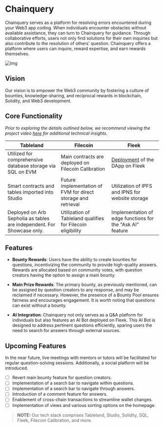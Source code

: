 
# Chainquery

Chainquery serves as a platform for resolving errors encountered during your Web3 app coding. When individuals encounter obstacles without available assistance, they can turn to Chainquery for guidance. Through collaborative efforts, users not only find solutions for their own inquiries but also contribute to the resolution of others' question. Chainquery offers a platform where users can inquire, reward expertise, and earn rewards themselves.

![img](https://cdn.dorahacks.io/static/files/18ec23b1e5da0bd542cfbd1414b985f6.png)

## Vision

Our vision is to empower the Web3 community by fostering a culture of bounties, knowledge-sharing, and reciprocal rewards in blockchain, Solidity, and Web3 development.

## Core Functionality

*Prior to exploring the details outlined below, we recommend viewing the project video [here](https://youtu.be/wj6wcdgZ6bg?si=MHKsqUODFhjl11cW) for additional technical insights.*

| Tableland | Filecoin | Fleek |
|-----------|----------|-------|
| Utilized for comprehensive database storage via SQL on EVM | Main contracts are deployed on Filecoin Calibration | [Deployment](https://chainquery.on-fleek.app/) of the DApp on Fleek |
| Smart contracts and tables imported into Studio | Future implementation of FVM for direct storage and retrieval | Utilization of IPFS and IPNS for website storage |
| Deployed on Arb Sepholia as tables are independent. For Showcase only. | Utilization of Tableland qualifies for Filecoin eligibility | Implementation of edge functions for the "Ask AI" feature |

## Features

- **Bounty Rewards**: Users have the ability to create bounties for questions, incentivizing the community to provide high-quality answers. Rewards are allocated based on community votes, with question creators having the option to assign a main bounty.

- **Main Prize Rewards**: The primary bounty, as previously mentioned, can be assigned by question creators to any response, and may be reclaimed if necessary. However, the presence of a Bounty Pool ensures fairness and encourages engagement. It is worth noting that questions can exist without a bounty.

- **AI Integration**: Chainquery not only serves as a Q&A platform for individuals but also features an AI Bot deployed on Fleek. This AI Bot is designed to address pertinent questions efficiently, sparing users the need to search for answers through external sources.

## Upcoming Features

In the near future, live meetings with mentors or tutors will be facilitated for regular question-solving sessions. Additionally, a social platform will be introduced.

- [ ] Revert main bounty feature for question creators.
- [ ] Implementation of a search bar to navigate within questions.
- [ ] Implementation of a search bar to navigate through answers.
- [ ] Introduction of a comment feature for answers.
- [ ] Enablement of cross-chain transactions to streamline wallet changes.
- [ ] Implementation of views and various sorting options on the homepage.

> **NOTE:** Our tech stack comprises Tableland, Studio, Solidity, SQL, Fleek, Filecoin Calibration, and more.
